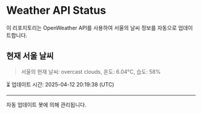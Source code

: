 
# Weather API Status

이 리포지토리는 OpenWeather API를 사용하여 서울의 날씨 정보를 자동으로 업데이트합니다.

## 현재 서울 날씨
> 서울의 현재 날씨: overcast clouds, 온도: 6.04°C, 습도: 58%

⏳ 업데이트 시간: 2025-04-12 20:19:38 (UTC)

---
자동 업데이트 봇에 의해 관리됩니다.
